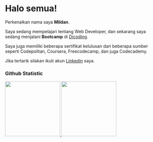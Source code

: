 # Halo semua! 

Perkenalkan nama saya **Mildan**.<br>

Saya sedang mempelajari tentang Web Developer, dan sekarang saya sedang menjalani **Bootcamp** di [Dicoding](https://www.dicoding.com/).<br>

Saya juga memiliki beberapa sertifikat kelulusan dari beberapa sumber seperti Codepolitan, Coursera, Freecodecamp, dan juga Codecademy.<br>

Jika tertarik silakan ikuti akun [Linkedin](https://www.linkedin.com/in/mildan-falah-7005222b5/) saya.

### Github Statistic
<p align="left">
<a href="https://github.com/mildanfalah">
  <img height="180em" src="https://github-readme-stats-eight-theta.vercel.app/api?username=mildanfalah&show_icons=true&theme=midnight-purple&include_all_commits=true&count_private=true"/>
  <img height="180em" src="https://github-readme-stats-eight-theta.vercel.app/api/top-langs/?username=mildanfalah&layout=compact&langs_count=8&theme=midnight-purple"/>
</a>
</p>

<!--
**mildanfalah/mildanfalah** is a ✨ _special_ ✨ repository because its `README.md` (this file) appears on your GitHub profile.

Here are some ideas to get you started:

- 🔭 I’m currently working on ...
- 🌱 I’m currently learning ...
- 👯 I’m looking to collaborate on ...
- 🤔 I’m looking for help with ...
- 💬 Ask me about ...
- 📫 How to reach me: ...
- 😄 Pronouns: ...
- ⚡ Fun fact: ...
-->
